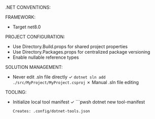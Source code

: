.NET CONVENTIONS:

FRAMEWORK:
- Target net8.0

PROJECT CONFIGURATION:
- Use Directory.Build.props for shared project properties
- Use Directory.Packages.props for centralized package versioning
- Enable nullable reference types

SOLUTION MANAGEMENT:
- Never edit .sln file directly
  ✓ `dotnet sln add ./src/MyProject/MyProject.csproj`
  ✗ Manual .sln file editing

TOOLING:
- Initialize local tool manifest
  ✓ ```pwsh
     dotnet new tool-manifest
     ```
  Creates: .config/dotnet-tools.json
